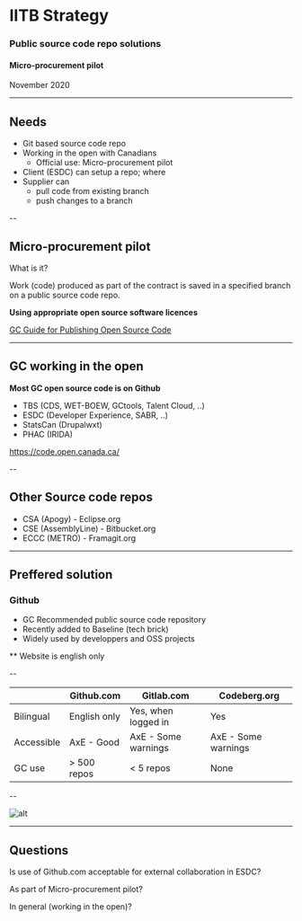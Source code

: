 # IITB Strategy

### Public source code repo solutions

#### Micro-procurement pilot

November 2020

---

## Needs

- Git based source code repo
- Working in the open with Canadians
  - Official use: Micro-procurement pilot
- Client (ESDC) can setup a repo; where
- Supplier can
  - pull code from existing branch
  - push changes to a branch

--

## Micro-procurement pilot

What is it?

Work (code) produced as part of the contract is saved in a specified branch on a public source code repo.

**Using appropriate open source software licences**

[GC Guide for Publishing Open Source Code](https://www.canada.ca/en/government/system/digital-government/digital-government-innovations/open-source-software/guide-for-publishing-open-source-code.html#toc04)

---

## GC working in the open

**Most GC open source code is on Github**

- TBS (CDS, WET-BOEW, GCtools, Talent Cloud, ..)
- ESDC (Developer Experience, SABR, ..)
- StatsCan (Drupalwxt)
- PHAC (IRIDA)

https://code.open.canada.ca/

--

## Other Source code repos

- CSA (Apogy) - Eclipse.org
- CSE (AssemblyLine) - Bitbucket.org
- ECCC (METRO) - Framagit.org

---

## Preffered solution

### Github

- GC Recommended public source code repository
- Recently added to Baseline (tech brick)
- Widely used by developpers and OSS projects

** Website is english only

--

|             | Github.com | Gitlab.com | Codeberg.org |
|-------------|---|---|---|
| Bilingual   | English only | Yes, when logged in | Yes |
| Accessible  | AxE - Good | AxE - Some warnings | AxE - Some warnings |
| GC use      | > 500 repos | < 5 repos | None |

--

![alt](https://github.com/sara-sabr/ITStrategy/raw/strategy-10/assets/images/git-github.png "alt")

---

## Questions

Is use of Github.com acceptable for external collaboration in ESDC?

As part of Micro-procurement pilot?

In general (working in the open)?
